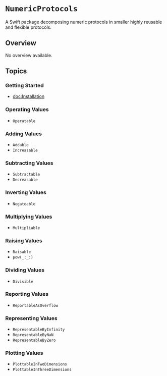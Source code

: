 # ``NumericProtocols``

A Swift package decomposing numeric protocols in smaller highly reusable and flexible protocols.

## Overview

No overview available.

## Topics

### Getting Started

- <doc:Installation>

### Operating Values

- ``Operatable``

### Adding Values

- ``Addable``
- ``Increasable``

### Subtracting Values

- ``Subtractable``
- ``Decreasable``

### Inverting Values

- ``Negateable``

### Multiplying Values

- ``Multipliable``

### Raising Values

- ``Raisable``
- ``pow(_:_:)``

### Dividing Values

- ``Divisible``

### Reporting Values

- ``ReportableAsOverflow``

### Representing Values

- ``RepresentableByInfinity``
- ``RepresentableByNaN``
- ``RepresentableByZero``

### Plotting Values

- ``PlottableInTwoDimensions``
- ``PlottableInThreeDimensions``
